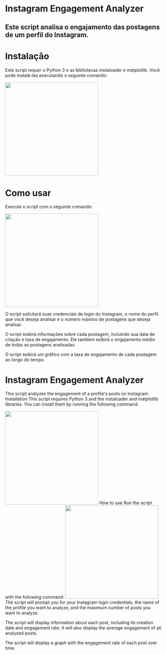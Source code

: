 # Instagram Engagement Analyzer
## Este script analisa o engajamento das postagens de um perfil do Instagram.

# Instalação
Este script requer o Python 3 e as bibliotecas instaloader e matplotlib. Você pode instalá-las executando o seguinte comando:

<img src="https://user-images.githubusercontent.com/109118257/235378327-cdbc2e17-f336-4269-8bbb-70ceb5f0da7a.png" width="300">

# Como usar
Execute o script com o seguinte comando:

<img src="https://user-images.githubusercontent.com/109118257/235378450-7fe807fe-3fbf-426e-998f-861343333bb0.png" width="300">

O script solicitará suas credenciais de login do Instagram, o nome do perfil que você deseja analisar e o número máximo de postagens que deseja analisar.

O script exibirá informações sobre cada postagem, incluindo sua data de criação e taxa de engajamento. Ele também exibirá o engajamento médio de todas as postagens analisadas.

O script exibirá um gráfico com a taxa de engajamento de cada postagem ao longo do tempo.
###
# Instagram Engagement Analyzer
This script analyzes the engagement of a profile's posts on Instagram.
Installation
This script requires Python 3 and the instaloader and matplotlib libraries. You can install them by running the following command:

<img src="https://user-images.githubusercontent.com/109118257/235378327-cdbc2e17-f336-4269-8bbb-70ceb5f0da7a.png" width="300">
How to use
Run the script with the following command:

<img src="https://user-images.githubusercontent.com/109118257/235378450-7fe807fe-3fbf-426e-998f-861343333bb0.png" width="300">
The script will prompt you for your Instagram login credentials, the name of the profile you want to analyze, and the maximum number of posts you want to analyze.

The script will display information about each post, including its creation date and engagement rate. It will also display the average engagement of all analyzed posts.

The script will display a graph with the engagement rate of each post over time.
